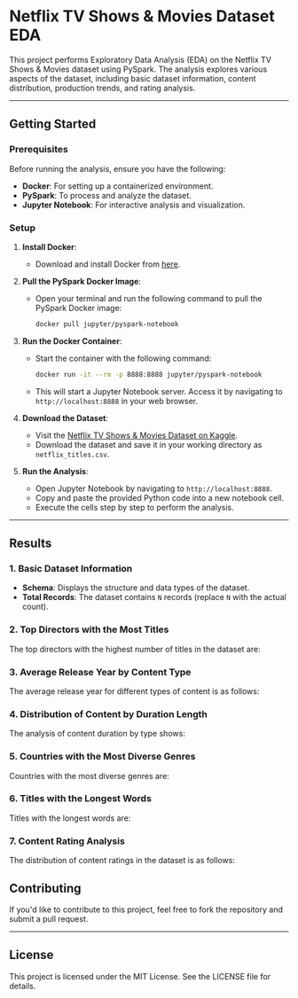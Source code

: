 # Netflix TV Shows & Movies Dataset EDA

This project performs Exploratory Data Analysis (EDA) on the Netflix TV Shows & Movies dataset using PySpark. The analysis explores various aspects of the dataset, including basic dataset information, content distribution, production trends, and rating analysis.

---

## Getting Started

### Prerequisites

Before running the analysis, ensure you have the following:

- **Docker**: For setting up a containerized environment.
- **PySpark**: To process and analyze the dataset.
- **Jupyter Notebook**: For interactive analysis and visualization.

### Setup

1. **Install Docker**:
   - Download and install Docker from [here](https://www.docker.com/).

2. **Pull the PySpark Docker Image**:
   - Open your terminal and run the following command to pull the PySpark Docker image:
     ```bash
     docker pull jupyter/pyspark-notebook
     ```

3. **Run the Docker Container**:
   - Start the container with the following command:
     ```bash
     docker run -it --rm -p 8888:8888 jupyter/pyspark-notebook
     ```
   - This will start a Jupyter Notebook server. Access it by navigating to `http://localhost:8888` in your web browser.

4. **Download the Dataset**:
   - Visit the [Netflix TV Shows & Movies Dataset on Kaggle](https://www.kaggle.com/datasets/shivamb/netflix-shows).
   - Download the dataset and save it in your working directory as `netflix_titles.csv`.

5. **Run the Analysis**:
   - Open Jupyter Notebook by navigating to `http://localhost:8888`.
   - Copy and paste the provided Python code into a new notebook cell.
   - Execute the cells step by step to perform the analysis.

---

## Results

### 1. Basic Dataset Information
- **Schema**: Displays the structure and data types of the dataset.
- **Total Records**: The dataset contains `N` records (replace `N` with the actual count).


### 2. Top Directors with the Most Titles
The top directors with the highest number of titles in the dataset are:

### 3. Average Release Year by Content Type
The average release year for different types of content is as follows:

### 4. Distribution of Content by Duration Length
The analysis of content duration by type shows:

### 5. Countries with the Most Diverse Genres
Countries with the most diverse genres are:


### 6. Titles with the Longest Words
Titles with the longest words are:


### 7. Content Rating Analysis
The distribution of content ratings in the dataset is as follows:


## Contributing

If you'd like to contribute to this project, feel free to fork the repository and submit a pull request.

---

## License

This project is licensed under the MIT License. See the LICENSE file for details.
